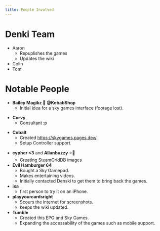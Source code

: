 ```yaml
---
title: People Involved
---
```

# Denki Team
* Aaron
  * Repuplishes the games
  * Updates the wiki
* Colin
* Tom

# Notable People
- **Bailey Magikz 🌯 @KebabShop**
  - Initial idea for a sky games interface (footage lost).
* **Corvy**
  * Consultant :p
- **Cobalt**
  - Created https://skygames.pages.dev/.
  - Setup Controller support.
* **cypher <3** and **Allanbuzzy** ⭐🦝
  * Creating SteamGridDB images
* **Evil Hamburger 64**
  * Bought a Sky Gamepad.
  * Makes entertaining videos.
  * Initially contacted Denski to get them to bring back the games.
* **ixa**
  * first person to try it on an iPhone.
* **playyourcardsright**
  * Scours the internet for screenshots.
  * keeps the wiki updated.
* **Tumble**
  * Created this EPG and Sky Games.
  * Expanding the accessability of the games such as mobile support.
